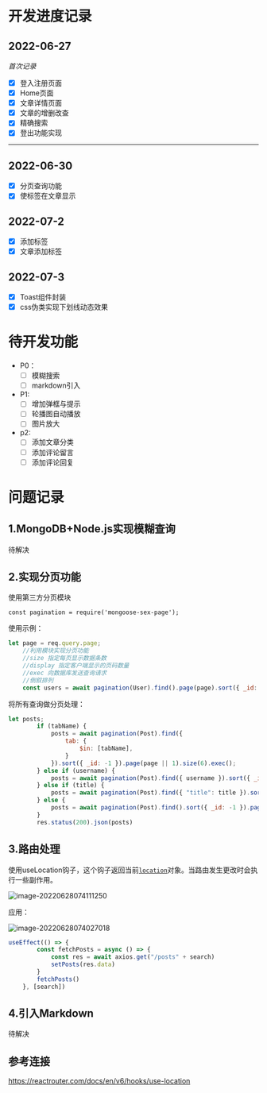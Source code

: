 # 开发进度记录

## 2022-06-27

_首次记录_

- [x] 登入注册页面
- [x] Home页面
- [x] 文章详情页面
- [x] 文章的增删改查
- [x] 精确搜索
- [x] 登出功能实现

---

## 2022-06-30

- [x] 分页查询功能
- [x] 使标签在文章显示

## 2022-07-2

- [x] 添加标签
- [x] 文章添加标签

## 2022-07-3

- [x] Toast组件封装
- [x] css伪类实现下划线动态效果

# 待开发功能

- P0：
  - [ ] 模糊搜索
  - [ ] markdown引入
- P1:
  - [ ] 增加弹框与提示
  - [ ] 轮播图自动播放
  - [ ] 图片放大
- p2:
  - [ ] 添加文章分类
  - [ ] 添加评论留言
  - [ ] 添加评论回复

# 问题记录

## 1.MongoDB+Node.js实现模糊查询

待解决

## 2.实现分页功能

使用第三方分页模块

```
const pagination = require('mongoose-sex-page');
```

使用示例：

```jsx
let page = req.query.page;
    //利用模块实现分页功能
    //size 指定每页显示数据条数
    //display 指定客户端显示的页码数量
    //exec 向数据库发送查询请求
    //倒叙排列
    const users = await pagination(User).find().page(page).sort({ _id: -1 }).size(2).display(2).exec();
```

将所有查询做分页处理：

```javascript
let posts;
        if (tabName) {
            posts = await pagination(Post).find({
                tab: {
                    $in: [tabName],
                }
            }).sort({ _id: -1 }).page(page || 1).size(6).exec();
        } else if (username) {
            posts = await pagination(Post).find({ username }).sort({ _id: -1 }).page(page || 1).size(6).exec();
        } else if (title) {
            posts = await pagination(Post).find({ "title": title }).sort({ _id: -1 }).page(page || 1).size(6).exec();
        } else {
            posts = await pagination(Post).find().sort({ _id: -1 }).page(page).size(6).exec();
        }
        res.status(200).json(posts)
```



## 3.路由处理

使用useLocation钩子，这个钩子返回当前[`location`](https://reactrouter.com/docs/en/v6/utils/location)对象。当路由发生更改时会执行一些副作用。

![image-20220628074111250](D:\Desktop\Aldur\Blog\image\开发进度记录\image-20220628074111250.png)

应用：

![image-20220628074027018](D:\Desktop\Aldur\Blog\image\开发进度记录\image-20220628074027018.png)

```jsx
useEffect(() => {
		const fetchPosts = async () => {
			const res = await axios.get("/posts" + search)
			setPosts(res.data)
		}
		fetchPosts()
	}, [search])
```



## 4.引入Markdown

待解决

## 参考连接

https://reactrouter.com/docs/en/v6/hooks/use-location
